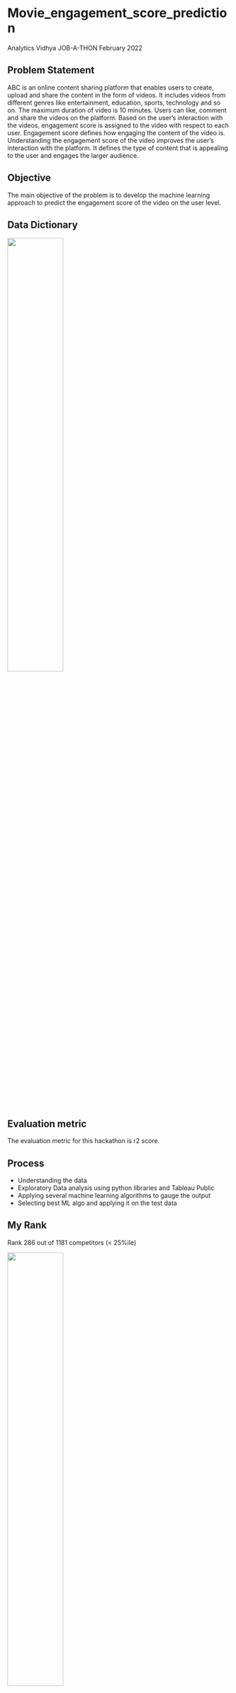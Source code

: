 # Movie_engagement_score_prediction
 Analytics Vidhya JOB-A-THON February 2022 
 
## Problem Statement
 ABC is an online content sharing platform that enables users to create, upload and share the content in the form of videos. It includes videos from different genres like entertainment, education, sports, technology and so on. The maximum duration of video is 10 minutes. Users can like, comment and share the videos on the platform. Based on the user’s interaction with the videos, engagement score is assigned to the video with respect to each user. Engagement score defines how engaging the content of the video is. Understanding the engagement score of the video improves the user’s interaction with the platform. It defines the type of content that is appealing to the user and engages the larger audience.
 
## Objective
 The main objective of the problem is to develop the machine learning approach to predict the engagement score of the video on the user level.
 
## Data Dictionary
 <img src="https://user-images.githubusercontent.com/66662380/153810668-0f9617c5-9415-427e-8643-492d29faec6c.png"
      width=50% height=50%>

## Evaluation metric
 The evaluation metric for this hackathon is r2 score.
 
## Process
 - Understanding the data
 - Exploratory Data analysis using python libraries and Tableau Public
 - Applying several machine learning algorithms to gauge the output
 - Selecting best ML algo and applying it on the test data
 
## My Rank
 Rank 286 out of 1181 competitors (< 25%ile)
 
 <img src="https://user-images.githubusercontent.com/66662380/153810817-a7362c59-2718-49b1-b746-dd62f775c6d2.png"
      width=50% height=50%>

## Tableau EDA
 https://public.tableau.com/app/profile/kenrich/viz/MovieEngagementscoreEDA/Dashboard
